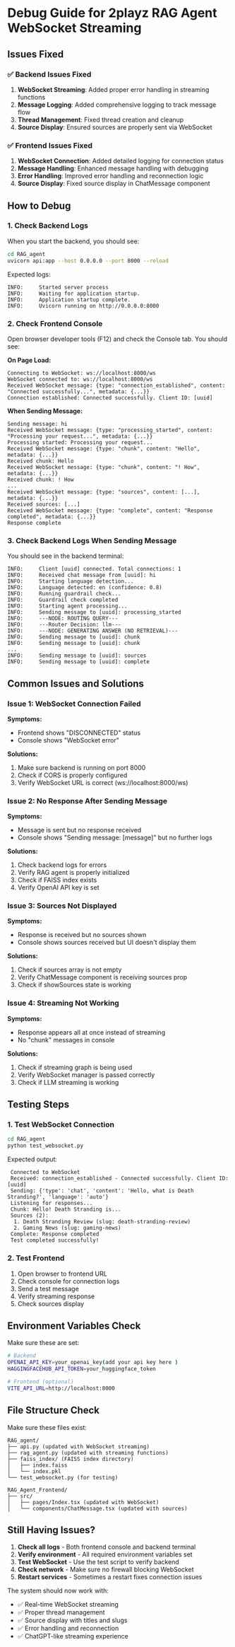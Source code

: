 # Debug Guide for 2playz RAG Agent WebSocket Streaming

## Issues Fixed

### ✅ Backend Issues Fixed
1. **WebSocket Streaming**: Added proper error handling in streaming functions
2. **Message Logging**: Added comprehensive logging to track message flow
3. **Thread Management**: Fixed thread creation and cleanup
4. **Source Display**: Ensured sources are properly sent via WebSocket

### ✅ Frontend Issues Fixed
1. **WebSocket Connection**: Added detailed logging for connection status
2. **Message Handling**: Enhanced message handling with debugging
3. **Error Handling**: Improved error handling and reconnection logic
4. **Source Display**: Fixed source display in ChatMessage component

## How to Debug

### 1. Check Backend Logs
When you start the backend, you should see:
```bash
cd RAG_agent
uvicorn api:app --host 0.0.0.0 --port 8000 --reload
```

Expected logs:
```
INFO:     Started server process
INFO:     Waiting for application startup.
INFO:     Application startup complete.
INFO:     Uvicorn running on http://0.0.0.0:8000
```

### 2. Check Frontend Console
Open browser developer tools (F12) and check the Console tab. You should see:

**On Page Load:**
```
Connecting to WebSocket: ws://localhost:8000/ws
WebSocket connected to: ws://localhost:8000/ws
Received WebSocket message: {type: "connection_established", content: "Connected successfully...", metadata: {...}}
Connection established: Connected successfully. Client ID: [uuid]
```

**When Sending Message:**
```
Sending message: hi
Received WebSocket message: {type: "processing_started", content: "Processing your request...", metadata: {...}}
Processing started: Processing your request...
Received WebSocket message: {type: "chunk", content: "Hello", metadata: {...}}
Received chunk: Hello
Received WebSocket message: {type: "chunk", content: "! How", metadata: {...}}
Received chunk: ! How
...
Received WebSocket message: {type: "sources", content: [...], metadata: {...}}
Received sources: [...]
Received WebSocket message: {type: "complete", content: "Response completed", metadata: {...}}
Response complete
```

### 3. Check Backend Logs When Sending Message
You should see in the backend terminal:
```
INFO:     Client [uuid] connected. Total connections: 1
INFO:     Received chat message from [uuid]: hi
INFO:     Starting language detection...
INFO:     Language detected: en (confidence: 0.8)
INFO:     Running guardrail check...
INFO:     Guardrail check completed
INFO:     Starting agent processing...
INFO:     Sending message to [uuid]: processing_started
INFO:     ---NODE: ROUTING QUERY---
INFO:     ---Router Decision: llm---
INFO:     ---NODE: GENERATING ANSWER (NO RETRIEVAL)---
INFO:     Sending message to [uuid]: chunk
INFO:     Sending message to [uuid]: chunk
...
INFO:     Sending message to [uuid]: sources
INFO:     Sending message to [uuid]: complete
```

## Common Issues and Solutions

### Issue 1: WebSocket Connection Failed
**Symptoms:**
- Frontend shows "DISCONNECTED" status
- Console shows "WebSocket error"

**Solutions:**
1. Make sure backend is running on port 8000
2. Check if CORS is properly configured
3. Verify WebSocket URL is correct (ws://localhost:8000/ws)

### Issue 2: No Response After Sending Message
**Symptoms:**
- Message is sent but no response received
- Console shows "Sending message: [message]" but no further logs

**Solutions:**
1. Check backend logs for errors
2. Verify RAG agent is properly initialized
3. Check if FAISS index exists
4. Verify OpenAI API key is set

### Issue 3: Sources Not Displayed
**Symptoms:**
- Response is received but no sources shown
- Console shows sources received but UI doesn't display them

**Solutions:**
1. Check if sources array is not empty
2. Verify ChatMessage component is receiving sources prop
3. Check if showSources state is working

### Issue 4: Streaming Not Working
**Symptoms:**
- Response appears all at once instead of streaming
- No "chunk" messages in console

**Solutions:**
1. Check if streaming graph is being used
2. Verify WebSocket manager is passed correctly
3. Check if LLM streaming is working

## Testing Steps

### 1. Test WebSocket Connection
```bash
cd RAG_agent
python test_websocket.py
```

Expected output:
```
 Connected to WebSocket
 Received: connection_established - Connected successfully. Client ID: [uuid]
 Sending: {'type': 'chat', 'content': 'Hello, what is Death Stranding?', 'language': 'auto'}
 Listening for responses...
 Chunk: Hello! Death Stranding is...
 Sources (2):
  1. Death Stranding Review (slug: death-stranding-review)
  2. Gaming News (slug: gaming-news)
 Complete: Response completed
 Test completed successfully!
```

### 2. Test Frontend
1. Open browser to frontend URL
2. Check console for connection logs
3. Send a test message
4. Verify streaming response
5. Check sources display

## Environment Variables Check

Make sure these are set:
```bash
# Backend
OPENAI_API_KEY=your_openai_key(add your api key here )
HAGGINGFACEHUB_API_TOKEN=your_huggingface_token

# Frontend (optional)
VITE_API_URL=http://localhost:8000
```

## File Structure Check

Make sure these files exist:
```
RAG_agent/
├── api.py (updated with WebSocket streaming)
├── rag_agent.py (updated with streaming functions)
├── faiss_index/ (FAISS index directory)
│   ├── index.faiss
│   └── index.pkl
└── test_websocket.py (for testing)

RAG_Agent_Frontend/
├── src/
│   ├── pages/Index.tsx (updated with WebSocket)
│   └── components/ChatMessage.tsx (updated with sources)
```

## Still Having Issues?

1. **Check all logs** - Both frontend console and backend terminal
2. **Verify environment** - All required environment variables set
3. **Test WebSocket** - Use the test script to verify backend
4. **Check network** - Make sure no firewall blocking WebSocket
5. **Restart services** - Sometimes a restart fixes connection issues

The system should now work with:
- ✅ Real-time WebSocket streaming
- ✅ Proper thread management
- ✅ Source display with titles and slugs
- ✅ Error handling and reconnection
- ✅ ChatGPT-like streaming experience
